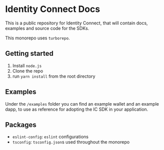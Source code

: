 # Identity Connect Docs

This is a public repository for Identity Connect, that will contain docs, examples and source code for the SDKs.

This monorepo uses `turborepo`.

## Getting started

1. Install `node.js`
2. Clone the repo
3. run `yarn install` from the root directory

## Examples

Under the `/examples` folder you can find an example wallet and an example dapp, to use as reference
for adopting the IC SDK in your application.

## Packages

- `eslint-config`: `eslint` configurations
- `tsconfig`: `tsconfig.json`s used throughout the monorepo

